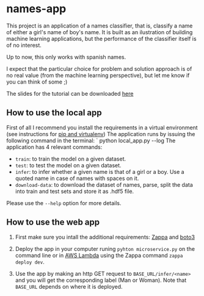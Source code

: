 # names-app

This project is an application of a names classifier, that is, classify a name of either a girl's name of boy's name. It is built as an ilustration of building machine learning applications, but the performance of the classifier itself is of no interest.

Up to now, this only works with spanish names.

I expect that the particular choice for problem and solution approach is of no real value (from the machine learning perspective), but let me know if you can think of some ;)

The slides for the tutorial can be downloaded [here](https://docs.google.com/presentation/d/1lhTNoh4UMRsgKRu5z9lXCE2j6akBGdeA9BKF4xnQ35I/edit?usp=sharing)

## How to use the local app

First of all I recommend you install the requirements in a virtual environment (see instructions for [pip and virtualenv](https://packaging.python.org/guides/installing-using-pip-and-virtualenv/))
The application runs by issuing the following command in the terminal:
` python local_app.py --log <log-level> <command-name> <command-options>
The application has 4 relevant commands:

* `train`: to train the model on a given dataset.
* `test`: to test the model on a given dataset.
* `infer`: to infer whether a given name is that of a girl or a boy. Use a quoted name in case of names with spaces on it.
* `download-data`: to download the dataset of names, parse, split the data into train and test sets and store it as .hdf5 file.

Please use the `--help` option for more details.

## How to use the web app

1) First make sure you intall the additional requirements: [Zappa](https://github.com/Miserlou/Zappa) and [boto3](https://boto3.readthedocs.io/en/latest/)

2) Deploy the app in your computer runing `pyhton microservice.py` on the command line or in [AWS Lambda](https://aws.amazon.com/lambda/) using the Zappa command `zappa deploy dev`.

3) Use the app by making an http GET request to `BASE_URL/infer/<name>` and you will get the corresponding label (Man or Woman). Note that `BASE_URL` depends on where it is deployed.
